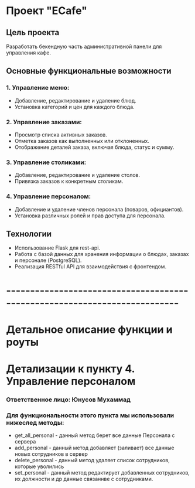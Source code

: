 # Проект "ECafe"

## Цель проекта

Разработать бекендную часть административной панели для управления кафе.

## Основные функциональные возможности

### 1. Управление меню:

- Добавление, редактирование и удаление блюд.
- Установка категорий и цен для каждого блюда.

### 2. Управление заказами:

- Просмотр списка активных заказов.
- Отметка заказов как выполненных или отклоненных.
- Отображение деталей заказа, включая блюда, статус и сумму.

### 3. Управление столиками:

- Добавление, редактирование и удаление столов.
- Привязка заказов к конкретным столикам.

### 4. Управление персоналом:

- Добавление и удаление членов персонала (поваров, официантов).
- Установка различных ролей и прав доступа для персонала.

## Технологии

- Использование Flask для rest-api.
- Работа с базой данных для хранения информации о блюдах, заказах и персонале (PostgreSQL).
- Реализация RESTful API для взаимодействия с фронтендом.

# --------------------------------------------------------------------------

# Детальное описание функции и роуты

# Детализации к пункту 4. Управление персоналом
### Ответственное лицо: Юнусов Мухаммад

### Для функциональности этого пункта мы использовали нижеслед методы:

- get_all_personal - данный метод берет все данные Персонала с сервера
- add_personal - данный метод добавляет (заливает) все данные новых сотрудников в сервер
- delete_personal - данный метод удаляет список сотрудников, которые уволились
- set_personal - данный метод редактирует добавленных сотрудников, их должности и др данные связаннве с сотрудниками.
